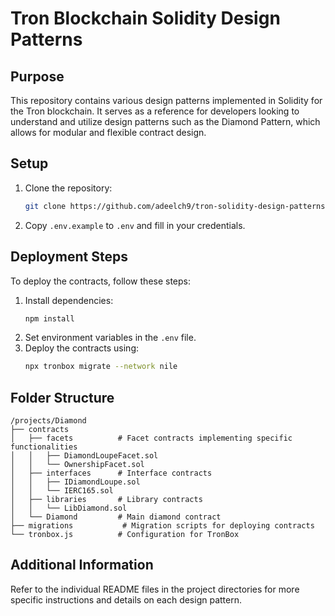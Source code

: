 # Tron Blockchain Solidity Design Patterns

## Purpose
This repository contains various design patterns implemented in Solidity for the Tron blockchain. It serves as a reference for developers looking to understand and utilize design patterns such as the Diamond Pattern, which allows for modular and flexible contract design.

## Setup
1. Clone the repository:
   ```bash
   git clone https://github.com/adeelch9/tron-solidity-design-patterns.git
   ```
2. Copy `.env.example` to `.env` and fill in your credentials.

## Deployment Steps
To deploy the contracts, follow these steps:
1. Install dependencies:
   ```bash
   npm install
   ```
2. Set environment variables in the `.env` file.
3. Deploy the contracts using:
   ```bash
   npx tronbox migrate --network nile
   ```

## Folder Structure
```
/projects/Diamond
├── contracts
│   ├── facets          # Facet contracts implementing specific functionalities
│   │   ├── DiamondLoupeFacet.sol
│   │   └── OwnershipFacet.sol
│   ├── interfaces      # Interface contracts
│   │   ├── IDiamondLoupe.sol
│   │   └── IERC165.sol
│   ├── libraries       # Library contracts
│   │   └── LibDiamond.sol
│   └── Diamond         # Main diamond contract
├── migrations           # Migration scripts for deploying contracts
└── tronbox.js          # Configuration for TronBox
```

## Additional Information
Refer to the individual README files in the project directories for more specific instructions and details on each design pattern.
